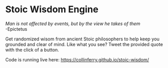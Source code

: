 # Stoic Wisdom Engine

<i>Man is not affected by events, but by the view he takes of them</i></br>
-Epictetus</br>

Get randomized wisom from ancient Stoic philosophers to help keep you grounded and clear of mind. Like what you see? Tweet the provided quote with the click of a button.

Code is running live here: https://collinferry.github.io/stoic-wisdom/
